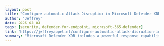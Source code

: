 ```yaml
---
layout: post
title: "Configure automatic Attack Disruption in Microsoft Defender XDR"
author: "Jeffrey"
date: 2025-03-03
tags: [security, defender-for-endpoint, microsoft-365-defender]
link: "https://jeffreyappel.nl/configure-automatic-attack-disruption-in-microsoft-defender-xdr/"
summary: "Microsoft Defender XDR includes a powerful response capability with the name Attack Disruption. As part of the Defender XDR solution attack disruption capabilities can protect the environment again..."
---
```

